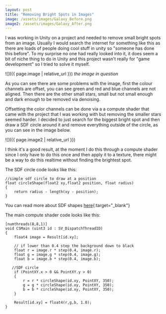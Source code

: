 ```yaml
---
layout: post
title: "Removing Bright Spots in Images"
image: /assets/images/Galaxy_Before.png
image2: /assets/images/Galaxy_After.png
---
```


I was working in Unity on a project and needed to remove small bright spots from an image. Usually I would search the internet for something like this as there are loads of people doing cool stuff in unity so "someone has done this before". To my surprise no one had really looked into it, it does seem a bit of niche thing to do in Unity and this project wasn't really for "game development" so I tried to solve it myself.

![]({{ page.image | relative_url }})
_the image in question_

As you can see there are some problems with the image, first the colour channels are offset, you can see green and red and blue channels are not aligned. Then there are the other small stars, small but not small enough and dark enough to be removed via denoising.

Offsetting the color channels can be done via a a compute shader that came with the project that I was working with but removing the smaller stars seemed harder. I decided to just search for the biggest bright spot and then draw a SDF circle around it and remove everything outside of the circle, as you can see in the image below. 

![]({{ page.image2 | relative_url }})

I think it's a good result, at the moment I do this through a compute shader since I only have to do this once and then apply it to a texture, there might be a way to do this realtime without finding the brightest spot. 

The SDF circle code looks like this:

```
//simple sdf circle to draw at a position
float circleShape(float2 xy,float2 position, float radius)
{
    return radius - length(xy - position);
}
```

You can read more about SDF shapes [here](https://www.ronja-tutorials.com/post/034-2d-sdf-basics/){:target="_blank"}




The main compute shader code looks like this:
```
[numthreads(8,8,1)]
void CSMain (uint3 id : SV_DispatchThreadID)
{
    float4 image = Result[id.xy];

    // if lower than 0.4 step the background down to black
    float r = image.r * step(0.4, image.r);
    float g = image.g * step(0.4, image.g);
    float b = image.b * step(0.4, image.b);

   //SDF circle
    if (PointXY.x > 0 && PointXY.y > 0)
    {
        r = r * circleShape(id.xy, PointXY, 350);
        g = g * circleShape(id.xy, PointXY, 350);
        b = b * circleShape(id.xy, PointXY, 350);
    }
    
    Result[id.xy] = float4(r,g,b, 1.0);
}
```


